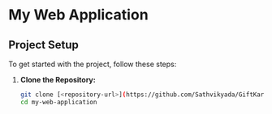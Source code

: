 # My Web Application
## Project Setup
To get started with the project, follow these steps:
1. **Clone the Repository:**
   ```sh
   git clone [<repository-url>](https://github.com/Sathvikyada/GiftKard.git)
   cd my-web-application

